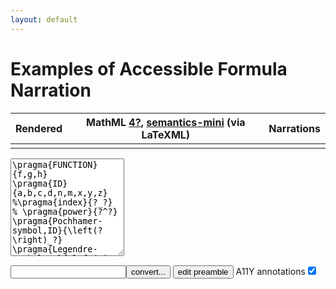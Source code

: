 ```yaml
---
layout: default
---
```


# Examples of Accessible Formula Narration


Rendered | MathML [4?](https://www.w3.org/community/mathml4/), [semantics-mini](https://mathml-refresh.github.io/mathml/docs/semantics-mini) (via LaTeXML) | Narrations
-------- | -------- | ------
         |          |


<form spellcheck="false">
<textarea id='preamble' name='preamble' rows="10">
\pragma{FUNCTION}{f,g,h}
\pragma{ID}{a,b,c,d,n,m,x,y,z}
%\pragma{index}{?_?}
% \pragma{power}{?^?}
\pragma{Pochhamer-symbol,ID}{\left(?\right)_?}
\pragma{Legendre-symbol,ID}{\left(?|?\right)}
\pragma{BesselJ,FUNCTION}{J_?}
\pragma*{inner-product,ID}{\left<\mathbf{?},\mathbf{?}\right>}
\pragma*{inner-product,ID}{\mathbf{?}\cdot\mathbf{?}}
\pragma*{pre:\@APPLYFUNCTION}{\left(?,?;?|?\right)}
</textarea>

<input id='freetex' name='formula' type='text'><input type="submit" value="convert...">
<button type="button" class='collapsible'>edit preamble</button>
<span id="a11y-mode-label"><label for="a11y-mode">A11Y annotations</label><input type="checkbox" id="a11y-mode" name="a11y-mode" value="on" checked></span>
</form>
<div class="latexml-log"></div>